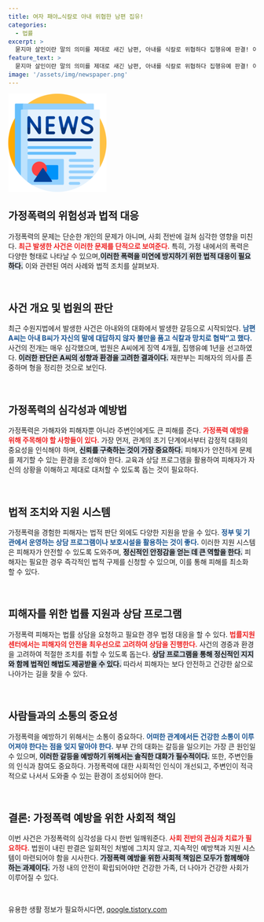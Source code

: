 ```yaml
---
title: 여자 패야…식칼로 아내 위협한 남편 집유!
categories:
  - 법률
excerpt: >
  묻지마 살인이란 말의 의미를 제대로 새긴 남편, 아내를 식칼로 위협하다 집행유예 판결! 이혼한 부부의 끔찍한 이야기는 무엇을 말할까? 클릭해 사건의 전말을 확인해보세요!
feature_text: >
  묻지마 살인이란 말의 의미를 제대로 새긴 남편, 아내를 식칼로 위협하다 집행유예 판결! 이혼한 부부의 끔찍한 이야기는 무엇을 말할까? 클릭해 사건의 전말을 확인해보세요!
image: '/assets/img/newspaper.png'
---
```


<p><img src="/assets/img/newspaper.png" alt="kimp 속보" /></p>

<h2 data-ke-size="size26">가정폭력의 위험성과 법적 대응</h2>

<p data-ke-size="size16">가정폭력의 문제는 단순한 개인의 문제가 아니며, 사회 전반에 걸쳐 심각한 영향을 미친다. <b><span style="color: #ee2323;">최근 발생한 사건은 이러한 문제를 단적으로 보여준다.</span></b> 특히, 가정 내에서의 폭력은 다양한 형태로 나타날 수 있으며,<b><span style="background-color: #21538527;">이러한 폭력을 미연에 방지하기 위한 법적 대응이 필요하다.</span></b> 이와 관련된 여러 사례와 법적 조치를 살펴보자.</p>

<p data-ke-size="size16">&nbsp;</p>

<h2 data-ke-size="size26">사건 개요 및 법원의 판단</h2>

<p data-ke-size="size16">최근 수원지법에서 발생한 사건은 아내와의 대화에서 발생한 갈등으로 시작되었다. <b><span style="color: #1a5490;">남편 A씨는 아내 B씨가 자신의 말에 대답하지 않자 불만을 품고 식칼과 망치로 협박”고 했다.</span></b> 사건의 전개는 매우 심각했으며, 법원은 A씨에게 징역 4개월, 집행유예 1년을 선고하였다. <b><span style="background-color: #21538527;">이러한 판단은 A씨의 성향과 환경을 고려한 결과이다.</span></b> 재판부는 피해자의 의사를 존중하며 형을 정리한 것으로 보인다.</p>

<p data-ke-size="size16">&nbsp;</p>

<h2 data-ke-size="size26">가정폭력의 심각성과 예방법</h2>

<p data-ke-size="size16">가정폭력은 가해자와 피해자뿐 아니라 주변인에게도 큰 피해를 준다. <b><span style="color: #ee2323;">가정폭력 예방을 위해 주목해야 할 사항들이 있다.</span></b> 가장 먼저, 관계의 초기 단계에서부터 감정적 대화의 중요성을 인식해야 하며, <b><span style="background-color: #21538527;">신뢰를 구축하는 것이 가장 중요하다.</span></b> 피해자가 안전하게 문제를 제기할 수 있는 환경을 조성해야 한다. 교육과 상담 프로그램을 활용하여 피해자가 자신의 상황을 이해하고 제대로 대처할 수 있도록 돕는 것이 필요하다.</p>

<p data-ke-size="size16">&nbsp;</p>

<h2 data-ke-size="size26">법적 조치와 지원 시스템</h2>

<p data-ke-size="size16">가정폭력을 경험한 피해자는 법적 판단 외에도 다양한 지원을 받을 수 있다. <b><span style="color: #1a5490;">정부 및 기관에서 운영하는 상담 프로그램이나 보호시설을 활용하는 것이 좋다.</span></b> 이러한 지원 시스템은 피해자가 안전할 수 있도록 도와주며, <b><span style="background-color: #21538527;">정신적인 안정감을 얻는 데 큰 역할을 한다.</span></b> 피해자는 필요한 경우 즉각적인 법적 구제를 신청할 수 있으며, 이를 통해 피해를 최소화 할 수 있다.</p>

<p data-ke-size="size16">&nbsp;</p>

<h2 data-ke-size="size26">피해자를 위한 법률 지원과 상담 프로그램</h2>

<p data-ke-size="size16">가정폭력 피해자는 법률 상담을 요청하고 필요한 경우 법정 대응을 할 수 있다. <b><span style="color: #ee2323;">법률지원센터에서는 피해자의 안전을 최우선으로 고려하여 상담을 진행한다.</span></b> 사건의 경중과 환경을 고려하여 적절한 조치를 취할 수 있도록 돕는다. <b><span style="background-color: #21538527;">상담 프로그램을 통해 정신적인 지지와 함께 법적인 해법도 제공받을 수 있다.</span></b> 따라서 피해자는 보다 안전하고 건강한 삶으로 나아가는 길을 찾을 수 있다.</p>

<p data-ke-size="size16">&nbsp;</p>

<h2 data-ke-size="size26">사람들과의 소통의 중요성</h2>

<p data-ke-size="size16">가정폭력을 예방하기 위해서는 소통이 중요하다. <b><span style="color: #1a5490;">어떠한 관계에서든 건강한 소통이 이루어져야 한다는 점을 잊지 말아야 한다.</span></b> 부부 간의 대화는 갈등을 일으키는 가장 큰 원인일 수 있으며, <b><span style="background-color: #21538527;">이러한 갈등을 예방하기 위해서는 솔직한 대화가 필수적이다.</span></b> 또한, 주변인들의 인식과 참여도 중요하다. 가정폭력에 대한 사회적인 인식이 개선되고, 주변인이 적극적으로 나서서 도와줄 수 있는 환경이 조성되어야 한다.</p>

<p data-ke-size="size16">&nbsp;</p>

<h2 data-ke-size="size26">결론: 가정폭력 예방을 위한 사회적 책임</h2>

<p data-ke-size="size16">이번 사건은 가정폭력의 심각성을 다시 한번 일깨워준다. <b><span style="color: #ee2323;">사회 전반의 관심과 치료가 필요하다.</span></b> 법원이 내린 판결은 일회적인 처벌에 그치지 않고, 지속적인 예방책과 지원 시스템이 마련되어야 함을 시사한다. <b><span style="background-color: #21538527;">가정폭력 예방을 위한 사회적 책임은 모두가 함께해야 하는 과제이다.</span></b> 가정 내의 안전이 확립되어야만 건강한 가족, 더 나아가 건강한 사회가 이루어질 수 있다.</p>

<p data-ke-size="size16">&nbsp;</p>
유용한 생활 정보가 필요하시다면, <a href="https://qoogle.tistory.com" rel="dofollow">qoogle.tistory.com</a>


